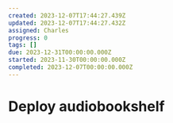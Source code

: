 ```yaml
---
created: 2023-12-07T17:44:27.439Z
updated: 2023-12-07T17:44:27.432Z
assigned: Charles
progress: 0
tags: []
due: 2023-12-31T00:00:00.000Z
started: 2023-11-30T00:00:00.000Z
completed: 2023-12-07T00:00:00.000Z
---
```


# Deploy audiobookshelf
